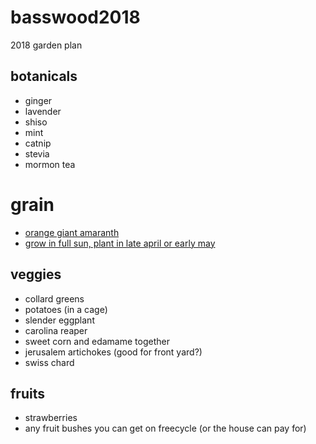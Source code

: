 # basswood2018
2018 garden plan

## botanicals
* ginger
* lavender
* shiso
* mint
* catnip
* stevia
* mormon tea

# grain
* [orange giant amaranth](https://www.rareseeds.com/orange-giant/)
* [grow in full sun, plant in late april or early may](https://www.saltspringseeds.com/pages/growing-amaranth-and-quinoa-dans-scoop)

## veggies
* collard greens
* potatoes (in a cage)
* slender eggplant
* carolina reaper
* sweet corn and edamame together
* jerusalem artichokes (good for front yard?)
* swiss chard

## fruits
* strawberries
* any fruit bushes you can get on freecycle (or the house can pay for)
